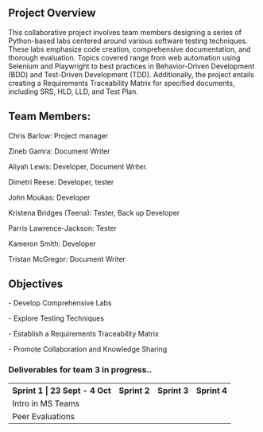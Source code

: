 <h2> Project Overview </h2>

This collaborative project involves team members designing a series of Python-based labs centered around various software testing techniques. These labs emphasize code creation, comprehensive documentation, and thorough evaluation. Topics covered range from web automation using Selenium and Playwright to best practices in Behavior-Driven Development (BDD) and Test-Driven Development (TDD). Additionally, the project entails creating a Requirements Traceability Matrix for specified documents, including SRS, HLD, LLD, and Test Plan.

<h2> Team Members: </h2>

<!-- Using HTML for the documentation | Can be changed -->
<p> Chris Barlow: Project manager </p>
<p> Zineb Gamra: Document Writer </p>
<p> Aliyah Lewis: Developer, Document Writer. </p>
<p> Dimetri Reese: Developer, tester </p>
<p> John Moukas: Developer </p>
<p> Kristena Bridges (Teena): Tester, Back up Developer </p>
<p> Parris Lawrence-Jackson: Tester </p>
<p> Kameron Smith: Developer </p>
<p> Tristan McGregor: Document Writer </p>

<h2> Objectives </h2>

<p>- Develop Comprehensive Labs</p> 
<p>- Explore Testing Techniques </p>
<p>- Establish a Requirements Traceability Matrix </p>
<p>- Promote Collaboration and Knowledge Sharing </p>

<h3> Deliverables for team 3 in progress.. </h3>
<table>
    <tr>
        <th>Sprint 1 | 23 Sept - 4 Oct</th>
        <th>Sprint 2</th>
        <th>Sprint 3</th>
        <th>Sprint 4</th>
    </tr>
    <tr>
        <td>Intro in MS Teams</td>
    </tr>
    <tr>
        <td>Peer Evaluations</td>
    </tr>

</table>
